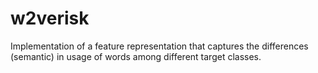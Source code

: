# w2verisk
Implementation of a feature representation that captures the differences (semantic) in usage of words among different target classes.
